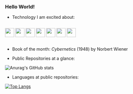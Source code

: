 ### Hello World!

- Technology I am excited about:
<p style="display:inline-block;">
<img src="https://cdn.jsdelivr.net/gh/devicons/devicon/icons/react/react-original.svg"  width="30" height="30" />
<img src="https://cdn.jsdelivr.net/gh/devicons/devicon/icons/bootstrap/bootstrap-original.svg" width="30" height="30" />
<img src="https://cdn.jsdelivr.net/gh/devicons/devicon/icons/nodejs/nodejs-original.svg" width="30" height="30" />  
<img src="https://cdn.jsdelivr.net/gh/devicons/devicon/icons/docker/docker-original.svg" width="30" height="30" />
<img src="https://cdn.jsdelivr.net/gh/devicons/devicon/icons/cplusplus/cplusplus-original.svg" width="30" height="30" />
<img src="https://cdn.jsdelivr.net/gh/devicons/devicon/icons/python/python-original.svg"   width="30" height="30" />
 <img src="https://cdn.jsdelivr.net/gh/devicons/devicon/icons/unity/unity-original.svg" width="30" height="30"/>
       
</p>  

- Book of the month: <i>Cybernetics</i> (1948) by Norbert Wiener

- Public Repositories at a glance:

 ![Anurag's GitHub stats](https://github-readme-stats.vercel.app/api?username=YarkaS&hide=contribs,stars&count_private=true&theme=react&show_icons=true) 

- Languages at public repositories: 

 [![Top Langs](https://github-readme-stats.vercel.app/api/top-langs/?username=YarkaS&layout=compact)](https://github.com/anuraghazra/github-readme-stats) 
